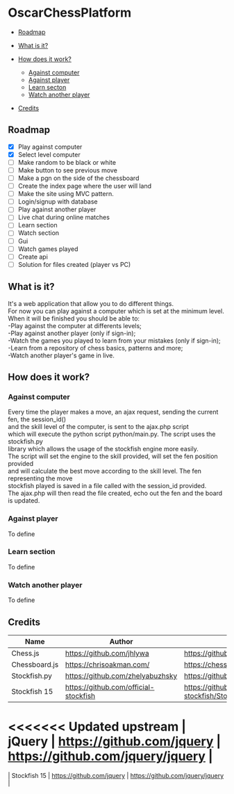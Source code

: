 # OscarChessPlatform
- [Roadmap](#roadmap-)
- [What is it?](#what-is-it-)
- [How does it work?](#how-does-it-work-)
  * [Against computer](#against-computer)
  * [Against player](#against-player-)
  * [Learn secton](#laern-section-)
  * [Watch another player](#watch-another-player-)
  
- [Credits](#credits)

## Roadmap
- [x] Play against computer
- [x] Select level computer
- [ ] Make random to be black or white
- [ ] Make button to see previous move
- [ ] Make a pgn on the side of the chessboard
- [ ] Create the index page where the user will land
- [ ] Make the site using MVC pattern.
- [ ] Login/signup with database 
- [ ] Play against another player
- [ ] Live chat during online matches
- [ ] Learn section
- [ ] Watch section
- [ ] Gui
- [ ] Watch games played
- [ ] Create api 
- [ ] Solution for files created (player vs PC)

## What is it?
It's a web application that allow you to do different things.\
For now you can play against a computer which is set at the minimum level.\
When it will be finished you should be able to:\
-Play against the computer at differents levels;\
-Play against another player (only if sign-in);\
-Watch the games you played to learn from your mistakes (only if sign-in);\
-Learn from a repository of chess basics, patterns and more;\
-Watch another player's game in live. 



## How does it work?

### Against computer

  Every time the player makes a move, an ajax request, sending the current fen, the session_id()\
  and the skill level of the computer, is sent to the ajax.php script \
  which will execute the python script python/main.py. The script uses the stockfish.py\
  library which allows the usage of the stockfish engine more easily.\
  The script will set the engine to the skill provided, will set the fen position provided\
  and will calculate the best move according to the skill level. The fen representing the move\
  stockfish played is saved in a file called with the session_id provided.\
  The ajax.php will then read the file created, echo out the fen and the board is updated. 

### Against player

  To define

### Learn section

  To define

### Watch another player

  To define

  
## Credits

| Name              | Author                |Link                                                                  |
| ---------------   | --------------------- | ---------------------------- |
| Chess.js| https://github.com/jhlywa|https://github.com/jhlywa/chess.js |
| Chessboard.js | https://chrisoakman.com/ | https://chessboardjs.com/ |
| Stockfish.py | https://github.com/zhelyabuzhsky | https://github.com/zhelyabuzhsky/stockfish |
| Stockfish 15 | https://github.com/official-stockfish | https://github.com/official-stockfish/Stockfish |
<<<<<<< Updated upstream
| jQuery | https://github.com/jquery | https://github.com/jquery/jquery |
=======
| Stockfish 15 | https://github.com/jquery | https://github.com/jquery/jquery |
